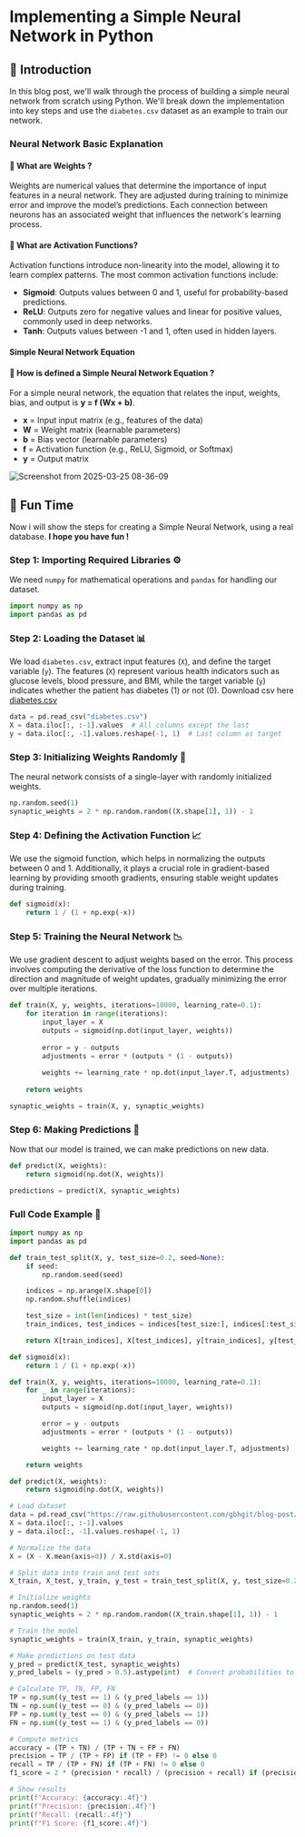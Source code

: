 # Implementing a Simple Neural Network in Python

## 🎯 Introduction 

In this blog post, we'll walk through the process of building a simple neural network from scratch using Python. We'll break down the implementation into key steps and use the `diabetes.csv` dataset as an example to train our network.

### Neural Network Basic Explanation

#### 🤔 What are Weights ? 
Weights are numerical values that determine the importance of input features in a neural network. They are adjusted during training to minimize error and improve the model’s predictions. Each connection between neurons has an associated weight that influences the network's learning process.

#### 🤔 What are Activation Functions? 
Activation functions introduce non-linearity into the model, allowing it to learn complex patterns. The most common activation functions include:

- **Sigmoid**: Outputs values between 0 and 1, useful for probability-based predictions.
- **ReLU**: Outputs zero for negative values and linear for positive values, commonly used in deep networks.
- **Tanh**: Outputs values between -1 and 1, often used in hidden layers.

#### Simple Neural Network Equation
#### 🤔 How is defined a Simple Neural Network Equation ?
For a simple neural network, the equation that relates the input, weights, bias, and output is **y = f (Wx + b)**.

- **x** = Input input matrix (e.g., features of the data)
- **W** = Weight matrix (learnable parameters)
- **b** = Bias vector (learnable parameters)
- **f** = Activation function (e.g., ReLU, Sigmoid, or Softmax)
- **y** = Output matrix

![Screenshot from 2025-03-25 08-36-09](https://github.com/user-attachments/assets/f6b9b972-a1a1-4f62-9e39-8ba3d5628692)

## 🎉 Fun Time
Now i will show the steps for creating a Simple Neural Network, using a real database. **I hope you have fun !**

### Step 1: Importing Required Libraries ⚙️

We need `numpy` for mathematical operations and `pandas` for handling our dataset.

```python
import numpy as np
import pandas as pd
```

### Step 2: Loading the Dataset 📊

We load `diabetes.csv`, extract input features (`X`), and define the target variable (`y`). The features (`X`) represent various health indicators such as glucose levels, blood pressure, and BMI, while the target variable (`y`) indicates whether the patient has diabetes (1) or not (0). Download csv here [diabetes.csv](https://raw.githubusercontent.com/gbhgit/blog-post/refs/heads/main/csv-files/diabetes.csv)

```python
data = pd.read_csv("diabetes.csv")
X = data.iloc[:, :-1].values  # All columns except the last
y = data.iloc[:, -1].values.reshape(-1, 1)  # Last column as target
```

### Step 3: Initializing Weights Randomly 🎲

The neural network consists of a single-layer with randomly initialized weights.

```python
np.random.seed(1)
synaptic_weights = 2 * np.random.random((X.shape[1], 1)) - 1
```

### Step 4: Defining the Activation Function 📈

We use the sigmoid function, which helps in normalizing the outputs between 0 and 1. Additionally, it plays a crucial role in gradient-based learning by providing smooth gradients, ensuring stable weight updates during training.

```python
def sigmoid(x):
    return 1 / (1 + np.exp(-x))
```

### Step 5: Training the Neural Network 📉

We use gradient descent to adjust weights based on the error. This process involves computing the derivative of the loss function to determine the direction and magnitude of weight updates, gradually minimizing the error over multiple iterations.

```python
def train(X, y, weights, iterations=10000, learning_rate=0.1):
    for iteration in range(iterations):
        input_layer = X
        outputs = sigmoid(np.dot(input_layer, weights))
        
        error = y - outputs
        adjustments = error * (outputs * (1 - outputs))
        
        weights += learning_rate * np.dot(input_layer.T, adjustments)
    
    return weights

synaptic_weights = train(X, y, synaptic_weights)
```

### Step 6: Making Predictions 🤖

Now that our model is trained, we can make predictions on new data.

```python
def predict(X, weights):
    return sigmoid(np.dot(X, weights))

predictions = predict(X, synaptic_weights)
```

### Full Code Example 🚀

```python
import numpy as np
import pandas as pd

def train_test_split(X, y, test_size=0.2, seed=None):
    if seed:
        np.random.seed(seed)

    indices = np.arange(X.shape[0])
    np.random.shuffle(indices)

    test_size = int(len(indices) * test_size)
    train_indices, test_indices = indices[test_size:], indices[:test_size]

    return X[train_indices], X[test_indices], y[train_indices], y[test_indices]

def sigmoid(x):
    return 1 / (1 + np.exp(-x))

def train(X, y, weights, iterations=10000, learning_rate=0.1):
    for _ in range(iterations):
        input_layer = X
        outputs = sigmoid(np.dot(input_layer, weights))

        error = y - outputs
        adjustments = error * (outputs * (1 - outputs))

        weights += learning_rate * np.dot(input_layer.T, adjustments)

    return weights

def predict(X, weights):
    return sigmoid(np.dot(X, weights))

# Load dataset
data = pd.read_csv("https://raw.githubusercontent.com/gbhgit/blog-post/refs/heads/main/csv-files/diabetes.csv")
X = data.iloc[:, :-1].values
y = data.iloc[:, -1].values.reshape(-1, 1)

# Normalize the data
X = (X - X.mean(axis=0)) / X.std(axis=0)

# Split data into train and test sets
X_train, X_test, y_train, y_test = train_test_split(X, y, test_size=0.2, seed=1)

# Initialize weights
np.random.seed(1)
synaptic_weights = 2 * np.random.random((X_train.shape[1], 1)) - 1

# Train the model
synaptic_weights = train(X_train, y_train, synaptic_weights)

# Make predictions on test data
y_pred = predict(X_test, synaptic_weights)
y_pred_labels = (y_pred > 0.5).astype(int)  # Convert probabilities to 0 or 1

# Calculate TP, TN, FP, FN
TP = np.sum((y_test == 1) & (y_pred_labels == 1))
TN = np.sum((y_test == 0) & (y_pred_labels == 0))
FP = np.sum((y_test == 0) & (y_pred_labels == 1))
FN = np.sum((y_test == 1) & (y_pred_labels == 0))

# Compute metrics
accuracy = (TP + TN) / (TP + TN + FP + FN)
precision = TP / (TP + FP) if (TP + FP) != 0 else 0
recall = TP / (TP + FN) if (TP + FN) != 0 else 0
f1_score = 2 * (precision * recall) / (precision + recall) if (precision + recall) != 0 else 0

# Show results
print(f"Accuracy: {accuracy:.4f}")
print(f"Precision: {precision:.4f}")
print(f"Recall: {recall:.4f}")
print(f"F1 Score: {f1_score:.4f}")
```
